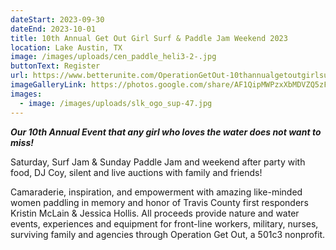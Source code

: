 ```yaml
---
dateStart: 2023-09-30
dateEnd: 2023-10-01
title: 10th Annual Get Out Girl Surf & Paddle Jam Weekend 2023
location: Lake Austin, TX
image: /images/uploads/cen_paddle_heli3-2-.jpg
buttonText: Register
url: https://www.betterunite.com/OperationGetOut-10thannualgetoutgirlsurfpaddlejamweekend
imageGalleryLink: https://photos.google.com/share/AF1QipMWPzxXbMDVZQ5zF5seLvzj9O9rA7a2klggsTIpWXc5F6MHC3nozRoSD8KXPjS6SQ
images:
  - image: /images/uploads/slk_ogo_sup-47.jpg
---
```

***Our 10th Annual Event that any girl who loves the water does not want to miss!***

Saturday, Surf Jam & Sunday Paddle Jam  and weekend after party with food, DJ Coy, silent and live auctions with family and friends!

Camaraderie, inspiration, and empowerment with amazing like-minded women paddling in memory and honor of Travis County first responders Kristin McLain &amp; Jessica Hollis. All proceeds provide nature and water events, experiences and equipment for front-line workers, military, nurses, surviving family and agencies through Operation Get Out, a 501c3 nonprofit.